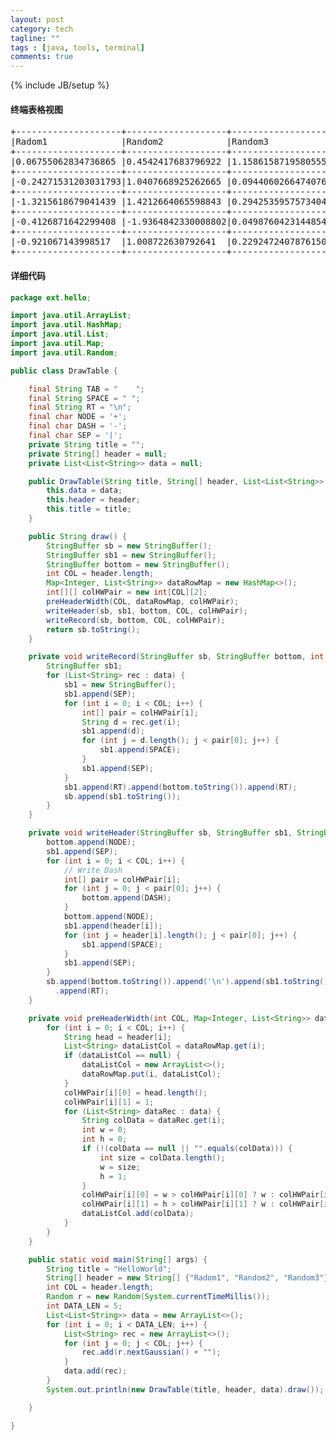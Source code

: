 ```yaml
---
layout: post
category: tech
tagline: ""
tags : [java, tools, terminal]
comments: true
---
```

{% include JB/setup %}
#### 终端表格视图
<pre>
+--------------------+-------------------+-------------------+
|Radom1              |Random2            |Random3            |
+--------------------+-------------------+-------------------+
|0.06755062834736865 |0.4542417683796922 |1.1586158719580555 |
+--------------------+-------------------+-------------------+
|-0.24271531203031793|1.0407668925262665 |0.09440602664740765|
+--------------------+-------------------+-------------------+
|-1.3215618679041439 |1.4212664065598843 |0.2942535957573404 |
+--------------------+-------------------+-------------------+
|-0.4126871642299408 |-1.9364842330008802|0.04987604231448549|
+--------------------+-------------------+-------------------+
|-0.921067143998517  |1.008722630792641  |0.22924724078761508|
+--------------------+-------------------+-------------------+
</pre>

#### 详细代码
```java
package ext.hello;

import java.util.ArrayList;
import java.util.HashMap;
import java.util.List;
import java.util.Map;
import java.util.Random;

public class DrawTable {

	final String TAB = "    ";
	final String SPACE = " ";
	final String RT = "\n";
	final char NODE = '+';
	final char DASH = '-';
	final char SEP = '|';
	private String title = "";
	private String[] header = null;
	private List<List<String>> data = null;

	public DrawTable(String title, String[] header, List<List<String>> data) {
		this.data = data;
		this.header = header;
		this.title = title;
	}

	public String draw() {
		StringBuffer sb = new StringBuffer();
		StringBuffer sb1 = new StringBuffer();
		StringBuffer bottom = new StringBuffer();
		int COL = header.length;
		Map<Integer, List<String>> dataRowMap = new HashMap<>();
		int[][] colHWPair = new int[COL][2];
		preHeaderWidth(COL, dataRowMap, colHWPair);
		writeHeader(sb, sb1, bottom, COL, colHWPair);
		writeRecord(sb, bottom, COL, colHWPair);
		return sb.toString();
	}

	private void writeRecord(StringBuffer sb, StringBuffer bottom, int COL, int[][] colHWPair) {
		StringBuffer sb1;
		for (List<String> rec : data) {
			sb1 = new StringBuffer();
			sb1.append(SEP);
			for (int i = 0; i < COL; i++) {
				int[] pair = colHWPair[i];
				String d = rec.get(i);
				sb1.append(d);
				for (int j = d.length(); j < pair[0]; j++) {
					sb1.append(SPACE);
				}
				sb1.append(SEP);
			}
			sb1.append(RT).append(bottom.toString()).append(RT);
			sb.append(sb1.toString());
		}
	}

	private void writeHeader(StringBuffer sb, StringBuffer sb1, StringBuffer bottom, int COL, int[][] colHWPair) {
		bottom.append(NODE);
		sb1.append(SEP);
		for (int i = 0; i < COL; i++) {
			// Write Dash
			int[] pair = colHWPair[i];
			for (int j = 0; j < pair[0]; j++) {
				bottom.append(DASH);
			}
			bottom.append(NODE);
			sb1.append(header[i]);
			for (int j = header[i].length(); j < pair[0]; j++) {
				sb1.append(SPACE);
			}
			sb1.append(SEP);
		}
		sb.append(bottom.toString()).append('\n').append(sb1.toString()).append('\n').append(bottom.toString())
		  .append(RT);
	}

	private void preHeaderWidth(int COL, Map<Integer, List<String>> dataRowMap, int[][] colHWPair) {
		for (int i = 0; i < COL; i++) {
			String head = header[i];
			List<String> dataListCol = dataRowMap.get(i);
			if (dataListCol == null) {
				dataListCol = new ArrayList<>();
				dataRowMap.put(i, dataListCol);
			}
			colHWPair[i][0] = head.length();
			colHWPair[i][1] = 1;
			for (List<String> dataRec : data) {
				String colData = dataRec.get(i);
				int w = 0;
				int h = 0;
				if (!(colData == null || "".equals(colData))) {
					int size = colData.length();
					w = size;
					h = 1;
				}
				colHWPair[i][0] = w > colHWPair[i][0] ? w : colHWPair[i][0];
				colHWPair[i][1] = h > colHWPair[i][1] ? w : colHWPair[i][1];
				dataListCol.add(colData);
			}
		}
	}

	public static void main(String[] args) {
		String title = "HelloWorld";
		String[] header = new String[] {"Radom1", "Random2", "Random3"};
		int COL = header.length;
		Random r = new Random(System.currentTimeMillis());
		int DATA_LEN = 5;
		List<List<String>> data = new ArrayList<>();
		for (int i = 0; i < DATA_LEN; i++) {
			List<String> rec = new ArrayList<>();
			for (int j = 0; j < COL; j++) {
				rec.add(r.nextGaussian() + "");
			}
			data.add(rec);
		}
		System.out.println(new DrawTable(title, header, data).draw());

	}

}
```
